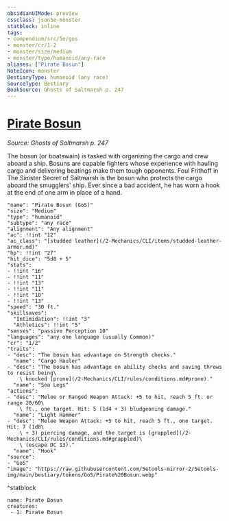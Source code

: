 ```yaml
---
obsidianUIMode: preview
cssclass: json5e-monster
statblock: inline
tags:
- compendium/src/5e/gos
- monster/cr/1-2
- monster/size/medium
- monster/type/humanoid/any-race
aliases: ["Pirate Bosun"]
NoteIcon: monster
BestiaryType: humanoid (any race)
SourceType: Bestiary
BookSource: Ghosts of Saltmarsh p. 247
---
```

# [Pirate Bosun](2-Mechanics/CLI/bestiary/humanoid/pirate-bosun-gos.md)
*Source: Ghosts of Saltmarsh p. 247*  

The bosun (or boatswain) is tasked with organizing the cargo and crew aboard a ship. Bosuns are capable fighters whose experience with hauling cargo and delivering beatings make them tough opponents. Foul Frithoff in The Sinister Secret of Saltmarsh is the bosun who protects the cargo aboard the smugglers' ship. Ever since a bad accident, he has worn a hook at the end of one arm in place of a hand.

```statblock
"name": "Pirate Bosun (GoS)"
"size": "Medium"
"type": "humanoid"
"subtype": "any race"
"alignment": "Any alignment"
"ac": !!int "12"
"ac_class": "[studded leather](/2-Mechanics/CLI/items/studded-leather-armor.md)"
"hp": !!int "27"
"hit_dice": "5d8 + 5"
"stats":
- !!int "16"
- !!int "11"
- !!int "13"
- !!int "11"
- !!int "10"
- !!int "13"
"speed": "30 ft."
"skillsaves":
  "Intimidation": !!int "3"
  "Athletics": !!int "5"
"senses": "passive Perception 10"
"languages": "any one language (usually Common)"
"cr": "1/2"
"traits":
- "desc": "The bosun has advantage on Strength checks."
  "name": "Cargo Hauler"
- "desc": "The bosun has advantage on ability checks and saving throws to resist being\
    \ knocked [prone](/2-Mechanics/CLI/rules/conditions.md#prone)."
  "name": "Sea Legs"
"actions":
- "desc": "Melee or Ranged Weapon Attack: +5 to hit, reach 5 ft. or range 20/60\
    \ ft., one target. Hit: 5 (1d4 + 3) bludgeoning damage."
  "name": "Light Hammer"
- "desc": "Melee Weapon Attack: +5 to hit, reach 5 ft., one target. Hit: 7 (1d8\
    \ + 3) piercing damage, and the target is [grappled](/2-Mechanics/CLI/rules/conditions.md#grappled)\
    \ (escape DC 13)."
  "name": "Hook"
"source":
- "GoS"
"image": "https://raw.githubusercontent.com/5etools-mirror-2/5etools-img/main/bestiary/tokens/GoS/Pirate%20Bosun.webp"
```
^statblock

```encounter-table
name: Pirate Bosun
creatures:
 - 1: Pirate Bosun
```